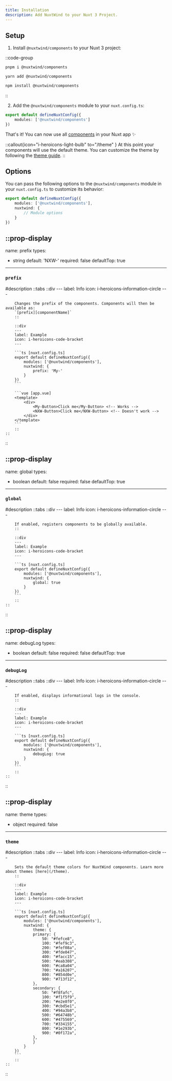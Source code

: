 ```yaml
---
title: Installation
description: Add NuxtWind to your Nuxt 3 Project.
---
```


## Setup

1. Install `@nuxtwind/components` to your Nuxt 3 project:

<!-- TODO: Causes 'Slot "default" invoked outside of the render function: this will not track dependencies used in the slot' -->
::code-group
```sh [pnpm]
pnpm i @nuxtwind/components
```

```bash [yarn]
yarn add @nuxtwind/components
```

```bash [npm]
npm install @nuxtwind/components
```

::

2. Add the `@nuxtwind/components` module to your `nuxt.config.ts`:

```ts [nuxt.config.ts]
export default defineNuxtConfig({
    modules: ['@nuxtwind/components']
})
```

That's it! You can now use all [components](/components) in your Nuxt app ✨

::callout{icon="i-heroicons-light-bulb" to="/theme" }
At this point your components will use the default theme. You can customize the theme by following the [theme guide](/theme).
::

## Options

You can pass the following options to the `@nuxtwind/components` module in your `nuxt.config.ts` to customize its behavior:

```ts [nuxt.config.ts]
export default defineNuxtConfig({
    modules: ['@nuxtwind/components'],
    nuxtwind: {
        // Module options
    }
})
```

::prop-display
---
name: prefix
types:
   - string
default: 'NXW-'
required: false
defaultTop: true
---
### `prefix`
#description
    ::tabs
        ::div
        ---
        label: Info
        icon: i-heroicons-information-circle
        ---

        Changes the prefix of the components. Components will then be available as:  
        `[prefix][componentName]`
        ::

        ::div
        ---
        label: Example
        icon: i-heroicons-code-bracket
        ---

        ```ts [nuxt.config.ts]
        export default defineNuxtConfig({
            modules: ['@nuxtwind/components'],
            nuxtwind: {
                prefix: 'My-'
            }
        })
        ```

        ```vue [app.vue]
        <template>
            <div>
                <My-Button>Click me</My-Button> <!-- Works -->
                <NXW-Button>Click me</NXW-Button> <!-- Doesn't work -->
            </div>
        </template>
        ```
        ::
    ::
::

::prop-display
---
name: global
types:
   - boolean
default: false
required: false
defaultTop: true
---
### `global`

#description
    ::tabs
        ::div
        ---
        label: Info
        icon: i-heroicons-information-circle
        ---

        If enabled, registers components to be globally available.
        ::

        ::div
        ---
        label: Example
        icon: i-heroicons-code-bracket
        ---

        ```ts [nuxt.config.ts]
        export default defineNuxtConfig({
            modules: ['@nuxtwind/components'],
            nuxtwind: {
                global: true
            }
        })
        ```
        ::
    ::
::

::prop-display
---
name: debugLog
types:
   - boolean
default: false
required: false
defaultTop: true
---
### `debugLog`

#description
    ::tabs
        ::div
        ---
        label: Info
        icon: i-heroicons-information-circle
        ---

        If enabled, displays informational logs in the console.
        ::

        ::div
        ---
        label: Example
        icon: i-heroicons-code-bracket
        ---

        ```ts [nuxt.config.ts]
        export default defineNuxtConfig({
            modules: ['@nuxtwind/components'],
            nuxtwind: {
                debugLog: true
            }
        })
        ```
        ::
    ::
::

::prop-display
---
name: theme
types:
   - object
required: false
---
### `theme`

#description
    ::tabs
        ::div
        ---
        label: Info
        icon: i-heroicons-information-circle
        ---

        Sets the default theme colors for NuxtWind components. Learn more about themes [here](/theme).
        ::

        ::div
        ---
        label: Example
        icon: i-heroicons-code-bracket
        ---

        ```ts [nuxt.config.ts]
        export default defineNuxtConfig({
            modules: ['@nuxtwind/components'],
            nuxtwind: {
                theme: {
                primary: {
                    50: "#fefce8",
                    100: "#fef9c3",
                    200: "#fef08a",
                    300: "#fde047",
                    400: "#facc15",
                    500: "#eab308",
                    600: "#ca8a04",
                    700: "#a16207",
                    800: "#854d0e",
                    900: "#713f12",
                },
                secondary: {
                    50: "#f8fafc",
                    100: "#f1f5f9",
                    200: "#e2e8f0",
                    300: "#cbd5e1",
                    400: "#94a3b8",
                    500: "#64748b",
                    600: "#475569",
                    700: "#334155",
                    800: "#1e293b",
                    900: "#0f172a",
                },
                }
            }
        })
        ```
        ::
    ::
::
